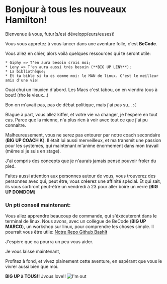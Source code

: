# Bonjour à tous les nouveaux Hamilton!
Bienvenue à vous, futur(s/es) développ(eurs/euses)!

Vous vous appretez à vous lancer dans une aventure folle, c'est **BeCode**.

Vous allez en chier, alors voilà quelques ressources qui te seront utile:

	* Giphy => T'en aura besoin crois moi;
	* Leny => T'en aura aussi très besoin (**BIG UP LENY**);
	* La bibliothèque;
	* Et ta bible si tu es comme moi: le MAN de linux. C'est le meilleur amis d'une vie!

Ouai chui un linuxien d'abord. Les Macs c'est tabou, on en viendra tous à bout! (rho le vieux...)

Bon on m'avait pas, pas de débat politique, mais j'ai pas su... :(

Blague à part, vous allez kiffer, et votre vie va changer, je l'espère en tout cas. Parce que la mienne, n'a plus rien à voir avec tout ce que j'ai pu connaitre.

Malheureusement, vous ne serez pas entourer par notre coach secondaire (**BIG UP COACH K**). Il était lui aussi merveilleux, et ma transmit une passion pour les systèmes, qui maintenant m'anime énormement dans mon travail (même si je suis en stage).

J'ai compris des concepts que je n'aurais jamais pensé pouvoir froler du pied.

Faites aussi attention aux personnes autour de vous, vous trouverez des personnes avec qui, peut être, vous créerez une affinité spécial. Et qui sait, ils vous sortiront peut-être un vendredi à 23 pour aller boire un verre (**BIG UP DOMDOM**)

### Un pti conseil maintenant:
Vous allez apprendre beaucoup de commande, qui s'éxécuteront dans le terminal de linux. Nous avons, avec un collègue de BeCode (**BIG UP MARCO**), un workshop sur linux, pour comprendre les choses simple. Il pourrait vous être utile:
[Notre Repo Github BashIt](http://github.com/AnarionBe/BashIt)

J'espère que ca pourra un peu vous aider.

Je vous laisse maintenant, 

Profitez à fond, et vivez plainement cette aventure, en espérant que vous le vivrer aussi bien que moi.

**BIG UP à TOUS!!**
Jvous love!! 
![I'm out](https://media.giphy.com/media/3o7qDSOvfaCO9b3MlO/giphy.gif)

